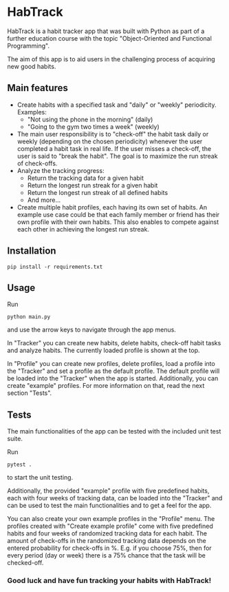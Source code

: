 # HabTrack
HabTrack is a habit tracker app that was built with Python as part of a further 
education course with the topic "Object-Oriented and Functional Programming". 

The aim of this app is to aid users in the challenging process of acquiring new good habits.

## Main features
- Create habits with a specified task and "daily" or "weekly" periodicity. Examples:
  - "Not using the phone in the morning" (daily)
  - "Going to the gym two times a week" (weekly)
- The main user responsibility is to "check-off" the habit task daily or weekly (depending on 
the chosen periodicity) whenever the user completed a habit task in real life. 
If the user misses a check-off, the user is said to "break the habit".
The goal is to maximize the run streak of check-offs.
- Analyze the tracking progress:
  - Return the tracking data for a given habit
  - Return the longest run streak for a given habit
  - Return the longest run streak of all defined habits
  - And more...
- Create multiple habit profiles, each having its own set of habits. An example
use case could be that each family member or friend has their own profile with their
own habits. This also enables to compete against each other in achieving the longest run streak.
 

## Installation
````shell
pip install -r requirements.txt
````

## Usage
Run
```shell
python main.py
```
and use the arrow keys to navigate through the app menus. 

In "Tracker" you can create new habits, delete habits, check-off habit tasks and analyze habits. 
The currently loaded profile is shown at the top.

In "Profile" you can create new profiles, delete profiles, load a profile into the "Tracker" and set
a profile as the default profile. The default profile will be loaded into the "Tracker" when the app is started.
Additionally, you can create "example" profiles. For more information on that, read the next section "Tests".


## Tests
The main functionalities of the app can be tested with the included unit test suite. 

Run
````shell
pytest .
````
to start the unit testing. 

Additionally, the provided "example" profile with five predefined
habits, each with four weeks of tracking data, can be loaded into the "Tracker" 
and can be used to test the main functionalities and to get a feel for the app.

You can also create your own example profiles in the "Profile" menu. The profiles
created with "Create example profile" come with five predefined habits and four weeks of randomized 
tracking data for each habit. 
The amount of check-offs in the randomized tracking data depends on the entered probability 
for check-offs in %. E.g. if you choose 75%, then for every period (day or week) there is a 
75% chance that the task will be checked-off.


### Good luck and have fun tracking your habits with HabTrack!